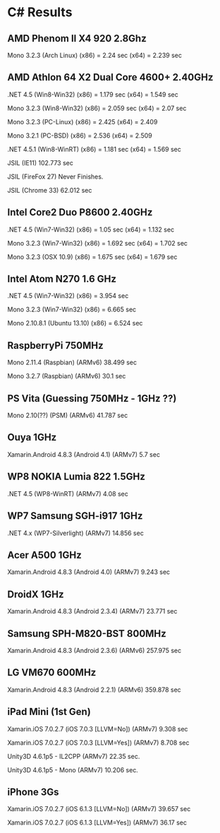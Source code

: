 C# Results
===

AMD Phenom II X4 920 2.8Ghz
---
Mono 3.2.3 (Arch Linux)
(x86) = 2.24 sec
(x64) = 2.239 sec


AMD Athlon 64 X2 Dual Core 4600+ 2.40GHz
---
.NET 4.5 (Win8-Win32)
(x86) = 1.179 sec
(x64) = 1.549 sec

Mono 3.2.3 (Win8-Win32)
(x86) = 2.059 sec
(x64) = 2.07 sec

Mono 3.2.3 (PC-Linux)
(x86) = 2.425
(x64) = 2.409

Mono 3.2.1 (PC-BSD)
(x86) = 2.536
(x64) = 2.509

.NET 4.5.1 (Win8-WinRT)
(x86) = 1.181 sec
(x64) = 1.569 sec

JSIL (IE11)
102.773 sec

JSIL (FireFox 27)
Never Finishes.

JSIL (Chrome 33)
62.012 sec


Intel Core2 Duo P8600 2.40GHz
---
.NET 4.5 (Win7-Win32)
(x86) = 1.05 sec
(x64) = 1.132 sec

Mono 3.2.3 (Win7-Win32) 
(x86) = 1.692 sec
(x64) = 1.702 sec

Mono 3.2.3 (OSX 10.9)
(x86) = 1.675 sec
(x64) = 1.679 sec


Intel Atom N270 1.6 GHz
---
.NET 4.5 (Win7-Win32)
(x86) = 3.954 sec

Mono 3.2.3 (Win7-Win32)
(x86) = 6.665 sec

Mono 2.10.8.1 (Ubuntu 13.10)
(x86) = 6.524 sec


RaspberryPi 750MHz
---
Mono 2.11.4 (Raspbian)
(ARMv6) 38.499 sec

Mono 3.2.7 (Raspbian)
(ARMv6) 30.1 sec


PS Vita (Guessing 750MHz - 1GHz ??)
---
Mono 2.10(??) (PSM)
(ARMv6) 41.787 sec


Ouya 1GHz
---
Xamarin.Android 4.8.3 (Android 4.1)
(ARMv7) 5.7 sec


WP8 NOKIA Lumia 822 1.5GHz
---
.NET 4.5 (WP8-WinRT)
(ARMv7) 4.08 sec


WP7 Samsung SGH-i917 1GHz
---
.NET 4.x (WP7-Silverlight)
(ARMv7) 14.856 sec


Acer A500 1GHz
---
Xamarin.Android 4.8.3 (Android 4.0)
(ARMv7) 9.243 sec


DroidX 1GHz
---
Xamarin.Android 4.8.3 (Android 2.3.4)
(ARMv7) 23.771 sec


Samsung SPH-M820-BST 800MHz
---
Xamarin.Android 4.8.3 (Android 2.3.6)
(ARMv6) 257.975 sec

LG VM670 600MHz
---
Xamarin.Android 4.8.3 (Android 2.2.1)
(ARMv6) 359.878 sec


iPad Mini (1st Gen)
---
Xamarin.iOS 7.0.2.7 (iOS 7.0.3 [LLVM=No])
(ARMv7) 9.308 sec

Xamarin.iOS 7.0.2.7 (iOS 7.0.3 [LLVM=Yes])
(ARMv7) 8.708 sec

Unity3D 4.6.1p5 - IL2CPP
(ARMv7) 22.35 sec.

Unity3D 4.6.1p5 - Mono
(ARMv7) 10.206 sec.


iPhone 3Gs
---
Xamarin.iOS 7.0.2.7 (iOS 6.1.3 [LLVM=No])
(ARMv7) 39.657 sec

Xamarin.iOS 7.0.2.7 (iOS 6.1.3 [LLVM=Yes])
(ARMv7) 36.17 sec